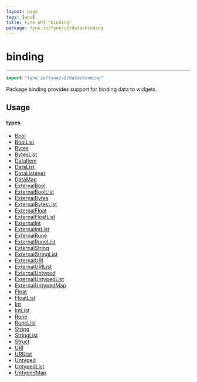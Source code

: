 ```yaml
---
layout: page
tags: [api]
title: Fyne API "binding"
package: fyne.io/fyne/v2/data/binding
---
```


# binding
---
```go
import "fyne.io/fyne/v2/data/binding"
```

Package binding provides support for binding data to widgets.

## Usage

#### types

 * [Bool](bool.html)
 * [BoolList](boollist.html)
 * [Bytes](bytes.html)
 * [BytesList](byteslist.html)
 * [DataItem](dataitem.html)
 * [DataList](datalist.html)
 * [DataListener](datalistener.html)
 * [DataMap](datamap.html)
 * [ExternalBool](externalbool.html)
 * [ExternalBoolList](externalboollist.html)
 * [ExternalBytes](externalbytes.html)
 * [ExternalBytesList](externalbyteslist.html)
 * [ExternalFloat](externalfloat.html)
 * [ExternalFloatList](externalfloatlist.html)
 * [ExternalInt](externalint.html)
 * [ExternalIntList](externalintlist.html)
 * [ExternalRune](externalrune.html)
 * [ExternalRuneList](externalrunelist.html)
 * [ExternalString](externalstring.html)
 * [ExternalStringList](externalstringlist.html)
 * [ExternalURI](externaluri.html)
 * [ExternalURIList](externalurilist.html)
 * [ExternalUntyped](externaluntyped.html)
 * [ExternalUntypedList](externaluntypedlist.html)
 * [ExternalUntypedMap](externaluntypedmap.html)
 * [Float](float.html)
 * [FloatList](floatlist.html)
 * [Int](int.html)
 * [IntList](intlist.html)
 * [Rune](rune.html)
 * [RuneList](runelist.html)
 * [String](string.html)
 * [StringList](stringlist.html)
 * [Struct](struct.html)
 * [URI](uri.html)
 * [URIList](urilist.html)
 * [Untyped](untyped.html)
 * [UntypedList](untypedlist.html)
 * [UntypedMap](untypedmap.html)
